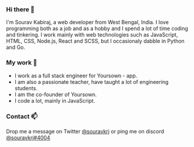 ### Hi there 👋

I'm Sourav Kabiraj, a web developer from West Bengal, India. I love programming both as a job and as a hobby and I spend a lot of time coding and tinkering. I work mainly with web technologies such as JavaScript, HTML, CSS, Node.js, React and SCSS, but I occasionaly dabble in Python and Go.

### My work 🔭
- I work as a full stack engineer for Yoursown - app.
- I am also a passionate teacher, have taught a lot of engineering students.
- I am the co-founder of Yoursown.
- I code a lot, mainly in JavaScript.

### Contact 📫
Drop me a message on Twitter [@souravkrj](https://twitter.com/souravkrj) or ping me on discord [@souravkrj#4004](https://discord.com/channels/souravkrj#4004)
